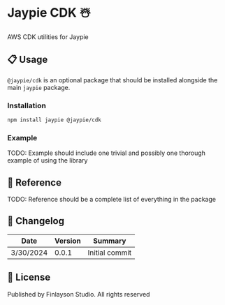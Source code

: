 # Jaypie CDK ☃️

AWS CDK utilities for Jaypie

## 📋 Usage

`@jaypie/cdk` is an optional package that should be installed alongside the main `jaypie` package.

### Installation

```bash
npm install jaypie @jaypie/cdk
```

### Example

TODO: Example should include one trivial and possibly one thorough example of using the library

## 📖 Reference

TODO: Reference should be a complete list of everything in the package

## 📝 Changelog

| Date       | Version | Summary        |
| ---------- | ------- | -------------- |
|  3/30/2024 |   0.0.1 | Initial commit |

## 📜 License

Published by Finlayson Studio. All rights reserved
